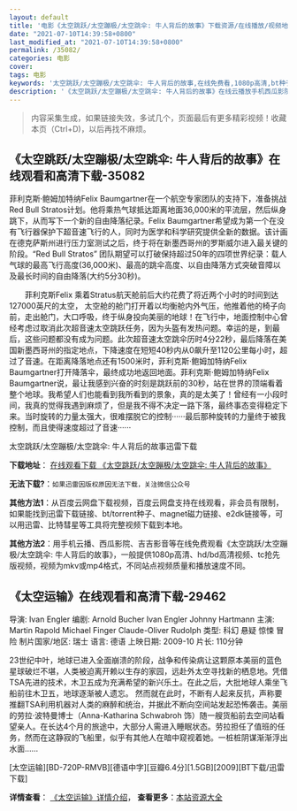 ```yaml
---
layout: default
title: '电影《太空跳跃/太空蹦极/太空跳伞: 牛人背后的故事》下载资源/在线播放/视频地址/1080p/高清/蓝光'
date: "2021-07-10T14:39:58+0800"
last_modified_at: "2021-07-10T14:39:58+0800"
permalink: /35082/
categories: 电影
cover:
tags: 电影
keywords: '太空跳跃/太空蹦极/太空跳伞: 牛人背后的故事,在线免费看,1080p高清,bt种子,torrent,百度云盘,magnet,磁力链,迅雷下载资源'
description: '《太空跳跃/太空蹦极/太空跳伞: 牛人背后的故事》在线云播放手机西瓜影院吉吉影音免费看，1080p高清bd/hd未删减完整版和tc抢先枪版，mkv/mp4格式，附带bt/torrent种子、magnet/磁力链、百度云盘、网盘资源迅雷下载链接'
---
```


>内容采集生成，如果链接失效，多试几个，页面最后有更多精彩视频！收藏本页（Ctrl+D)，以后再找不麻烦。


## 《太空跳跃/太空蹦极/太空跳伞: 牛人背后的故事》在线观看和高清下载-35082

菲利克斯·鲍姆加特纳Felix Baumgartner在一个航空专家团队的支持下，准备挑战Red Bull Stratos计划。他将乘热气球抵达距离地面36,000米的平流层，然后纵身跳下，从而写下一个新的自由降落纪录。Felix Baumgartner希望成为第一个在没有飞行器保护下超音速飞行的人，同时为医学和科学研究提供全新的数据。该计画在德克萨斯州进行压力室测试之后，终于将在新墨西哥州的罗斯威尔进入最关键的阶段。&ldquo;Red Bull Stratos” 团队期望可以打破保持超过50年的四项世界纪录：载人气球的最高飞行高度(36,000米)、最高的跳伞高度、以自由降落方式突破音障以及最长时间的自由降落(大约5分30秒)。</p>　　菲利克斯Felix 乘着Stratus航天舱前后大约花费了将近两个小时的时间到达127000英尺的太空， 太空舱的舱门打开着以均衡舱内外气压，他推着他的椅子向前，走出舱门，大口呼吸，终于纵身投向美丽的地球！在飞行中，地面控制中心曾经考虑过取消此次超音速太空跳跃任务，因为头盔有发热问题。幸运的是，到最后，这些问题都没有成为问题。此次超音速太空跳伞历时4分22秒，最后降落在美国新墨西哥州的指定地点，下降速度在短短40秒内从0飙升至1120公里每小时，超过了音速。在距离降落地点还有1500米时，菲利克斯&middot;鲍姆加特纳Felix Baumgartner打开降落伞，最终成功地返回地面。菲利克斯&middot;鲍姆加特纳Felix Baumgartner说，最让我感到兴奋的时刻是跳跃前的30秒，站在世界的顶端看着整个地球。我希望人们也能看到我所看到的景象，真的是太美了！曾经有一小段时间，我真的觉得我遇到麻烦了，但是我不得不决定一路下落，最终事态变得稳定下来。当时旋转的力量太强大，很难摆脱它的控制······最后那种旋转的力量终于被我控制，而且使得速度超过了音速&middot;·····


太空跳跃/太空蹦极/太空跳伞: 牛人背后的故事迅雷下载

**下载地址**： [在线观看下载 《太空跳跃/太空蹦极/太空跳伞: 牛人背后的故事》](https://www.993dy.com//vod-detail-id-13876.html) 


**无法下载?**：`如果迅雷因版权原因无法下载，关注微信公众号 `

**其他方法1**：从百度云网盘下载视频，百度云网盘支持在线观看，非会员有限制，如果能找到迅雷下载链接、bt/torrent种子、magnet磁力链接、e2dk链接等，可以用迅雷、比特彗星等工具将完整视频下载到本地。

**其他方法2**：用手机云播、西瓜影院、吉吉影音等在线免费观看《太空跳跃/太空蹦极/太空跳伞: 牛人背后的故事》，一般提供1080p高清、hd/bd高清视频、tc抢先版视频，视频为mkv或mp4格式，不同站点视频质量和播放速度不同。


## 《太空运输》在线观看和高清下载-29462

导演: Ivan Engler 编剧: Arnold Bucher Ivan Engler Johnny Hartmann 主演: Martin Rapold Michael Finger Claude-Oliver Rudolph 类型: 科幻 悬疑 惊悚 冒险 制片国家/地区: 瑞士 语言: 德语 上映日期: 2009-10 片长: 110分钟

23世纪中叶，地球已进入全面崩溃的阶段，战争和传染病让这颗原本美丽的蓝色星球破烂不堪，人类被迫离开赖以生存的家园，远赴外太空寻找新的栖息地。凭借TSA先进的技术，木卫五成为充满希望的新兴乐土。在此之后，大批地球人乘坐飞船前往木卫五，地球逐渐被人遗忘。 然而就在此时，不断有人起来反抗，声称要推翻TSA利用机器对人类的麻醉和统治，并据此不断向空间站发起恐怖袭击。美丽的劳拉·波特曼博士（Anna-Katharina Schwabroh 饰）随一艘货船前去空间站看望亲人。在长达4个月的旅途中，大部分人需进入睡眠状态。劳拉担任了值班的任务，然而在这静寂的飞船里，似乎有其他人在暗中窥视着她。一桩桩阴谋渐渐浮出水面……


[太空运输][BD-720P-RMVB][德语中字][豆瓣6.4分][1.5GB][2009][BT下载/迅雷下载]

**详情查看**： [《太空运输》详情介绍](/movie/29462/)， **查看更多**：[本站资源大全](/movie/t/all/)

